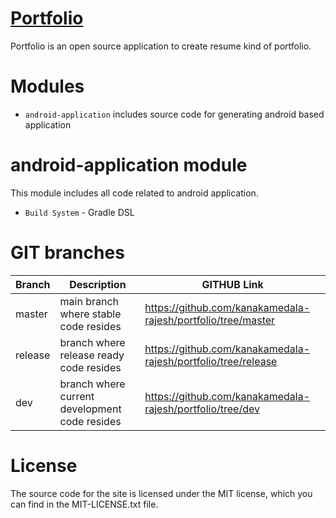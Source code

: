# [Portfolio](https://github.com/kanakamedala-rajesh/portfolio/) 

Portfolio is an open source application to create resume kind of portfolio.

# Modules
- `android-application` includes source code for generating android based application


# android-application module

This module includes all code related to android application.
- `Build System`  - Gradle DSL
 
# GIT branches
| Branch | Description | GITHUB Link |
| ------ | ----------- | ----------- |
| master | main branch where stable code resides | https://github.com/kanakamedala-rajesh/portfolio/tree/master |
| release | branch where release ready code resides | https://github.com/kanakamedala-rajesh/portfolio/tree/release |
| dev | branch where current development code resides | https://github.com/kanakamedala-rajesh/portfolio/tree/dev |

# License
The source code for the site is licensed under the MIT license, which you can find in the MIT-LICENSE.txt file.